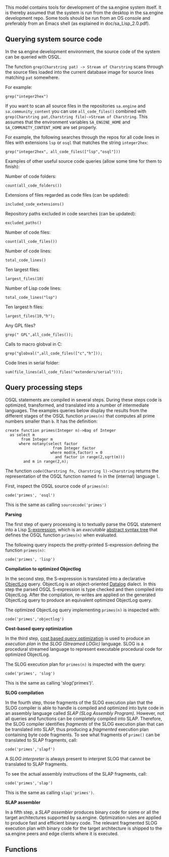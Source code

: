 This model contains tools for development of the sa.engine system
itself. It is thereby assumed that the system is run from the desktop
in the sa.engine development repo. Some tools should be run from an OS
console and preferably from an Emacs shell (as explained in
doc/sa_Lisp_2.0.pdf).

## Querying system source code

In the sa.engine development environment, the source code of the
system can be queried with OSQL.

The function `grep(Charstring pat) -> Stream of Charstring` scans
through the source files loaded into the current database image for
source lines matching `pat` somewhere.

For example:
```LIVE
grep("integer2hex")
```

If you want to scan all source files in the repositories `sa.engine`
and `sa.community_content` you can use `all_code_files()` combined
with `grep(Charstring pat,Charstring file)->Stream of
Charstring`. This assumes that the environment variables
`SA_ENGINE_HOME` and `SA_COMMUNITY_CONTENT_HOME` are set properly.

For example, the following searches through the repos for all code
lines in files with extensions `lsp` or `osql` that matches the string
`integer2hex`:

```LIVE
grep("integer2hex", all_code_files(["lsp","osql"]))
```

Examples of other useful source code queries (allow some time for them
to finish):

Number of code folders:
```LIVE
count(all_code_folders())  
```

Extensions of files regarded as code files (can be updated):
```LIVE
included_code_extensions()
```

Repository paths excluded in code searches (can be updated):
```LIVE
excluded_paths()
```

Number of code files:
```LIVE
count(all_code_files())
```

Number of code lines:
```LIVE
total_code_lines()
```
Ten largest files:
```LIVE
largest_files(10)
```

Number of Lisp code lines:
```LIVE
total_code_lines("lsp")
```

Ten largest h files:        
```LIVE
largest_files(10,"h");
```

Any GPL files?
```LIVE
grep(" GPL",all_code_files());
```

Calls to macro globval in C:
```LIVE
grep("globval(",all_code_files(["c","h"]));
```

Code lines in serial folder:
```LIVE
sum(file_lines(all_code_files("extenders/serial")));
```

## Query processing steps

OSQL statements are compiled in several steps. During these steps code
is optimized, transformed, and translated into a number of
intermediate languages. The examples queries below display the results
from the different stages of the OSQL function `primes(n)` that computes all prime numbers smaller than `b`. It has the definition:

```LIVE
create function primes(Integer n)->Bag of Integer
  as select m
       from Integer m
      where notany(select factor
                     from Integer factor
                    where mod(m,factor) = 0
                      and factor in range(2,sqrt(m)))
        and m in range(2,n);
```

The function `code(Charstring fn, Charstring l)->Charstring` returns
the representation of the OSQL function named `fn` in the (internal)
language `l`.

First, inspect the OSQL source code of `primes(n)`:

```LIVE
code('primes', 'osql')
```
This is the same as calling `sourcecode('primes')`

**Parsing**

The first step of query processing is to textually parse the OSQL
statement into a Lisp
[S-expression](https://en.wikipedia.org/wiki/S-expression), which is
an *executable* [abstract syntax
tree](https://en.wikipedia.org/wiki/Abstract_syntax_tree) that defines
the OSQL function `primes(n)` when evaluated.

The following query inspects the pretty-printed S-expression defining
the function `primes(n)`:

```LIVE
code('primes', 'lisp')
```

**Compilation to optimized Objectlog**

In the second step, the S-expression is translated into a declarative
[ObjectLog](http://www.it.uu.se/research/group/udbl/publ/tkde92.pdf)
query. ObjectLog is an object-oriented
[Datalog](https://en.wikipedia.org/wiki/Datalog) dialect. In this step
the parsed OSQL S-expression is type checked and then compiled into
ObjectLog. After the compilation, re-writes are applied on the
generated ObjectLog query to produce an equivalent optimized ObjectLog
query.

The optimized ObjectLog query implementing `primes(n)` is inspected with:

```LIVE
code('primes','objectlog')
```

**Cost-based query optimization**

In the third step, [cost based query
optimization](https://en.wikipedia.org/wiki/Query_optimization) is
used to produce an *execution plan* in the *SLOG (Streamed LOGic)*
language. SLOG is a procedural streamed language to represent
executable procedural code for optimized ObjectLog.

The SLOG execution plan for `primes(n)` is inspected with the query:

```LIVE
code('primes', 'slog')
```
This is the same as calling 'slog('primes')'.

**SLOG compilation**

In the fourth step, those fragments of the SLOG execution plan that
the SLOG compiler is able to handle is compiled and optimized into
byte code in an assembly language called *SLAP (SLog Assembly
Program)*.  However, not all queries and functions can be completely
compiled into SLAP. Therefore, the SLOG compiler identifies
*fragments* of the SLOG execution plan that can be translated into
SLAP, thus producing a *fragmented* execution plan containing
byte code fragments. To see what fragments of `prime()` can be
translated to SLAP fragments, call:

```LIVE
code('primes','slapf')
```

A *SLOG interpreter* is always present to interpret SLOG that cannot
be translated to SLAP fragments.

To see the actual assembly instructions of the SLAP fragments, call:

```LIVE
code('primes','slap')
```

This is the same as calling `slap('primes')`.

**SLAP assembler**

In a fifth step, a *SLAP assembler* produces binary code for some or
all the target architectures supported by sa.engine. Optimization
rules are applied to produce fast and efficient binary code. The
relevant fragmented SLOG execution plan with binary code for the
target architecture is shipped to the sa.engine peers and edge clients
where it is executed.

## Functions
